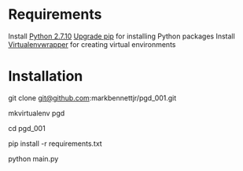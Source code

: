 # Requirements
Install [Python 2.7.10](https://www.python.org/downloads/release/python-2710/)
[Upgrade pip](https://pip.pypa.io/en/stable/installing/#upgrading-pip) for installing Python packages
Install [Virtualenvwrapper](http://virtualenvwrapper.readthedocs.org/en/latest/index.html) for creating virtual environments

# Installation
git clone git@github.com:markbennettjr/pgd_001.git

mkvirtualenv pgd

cd pgd_001

pip install -r requirements.txt

python main.py
